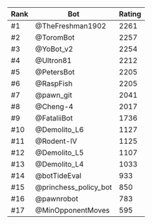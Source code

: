 Rank|Bot|Rating
---|---|---
#1|@TheFreshman1902|2261
#2|@ToromBot|2257
#3|@YoBot_v2|2254
#4|@Ultron81|2212
#5|@PetersBot|2205
#6|@RaspFish|2205
#7|@pawn_git|2041
#8|@Cheng-4|2017
#9|@FataliiBot|1736
#10|@Demolito_L6|1127
#11|@Rodent-IV|1125
#12|@Demolito_L5|1107
#13|@Demolito_L4|1033
#14|@botTideEval|933
#15|@princhess_policy_bot|850
#16|@pawnrobot|783
#17|@MinOpponentMoves|595
